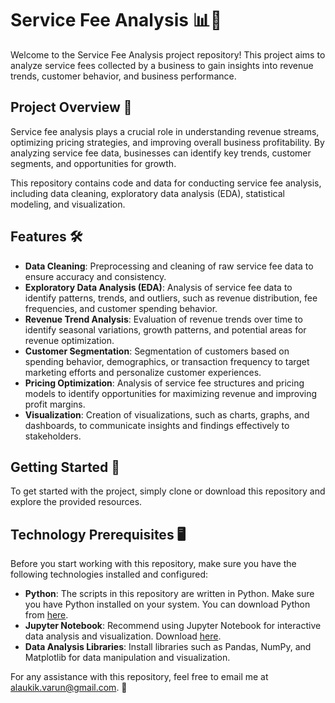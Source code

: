 # Service Fee Analysis 📊💼

Welcome to the Service Fee Analysis project repository! This project aims to analyze service fees collected by a business to gain insights into revenue trends, customer behavior, and business performance.

## Project Overview 📝

Service fee analysis plays a crucial role in understanding revenue streams, optimizing pricing strategies, and improving overall business profitability. By analyzing service fee data, businesses can identify key trends, customer segments, and opportunities for growth.

This repository contains code and data for conducting service fee analysis, including data cleaning, exploratory data analysis (EDA), statistical modeling, and visualization.

## Features 🛠️

- **Data Cleaning**: Preprocessing and cleaning of raw service fee data to ensure accuracy and consistency.
- **Exploratory Data Analysis (EDA)**: Analysis of service fee data to identify patterns, trends, and outliers, such as revenue distribution, fee frequencies, and customer spending behavior.
- **Revenue Trend Analysis**: Evaluation of revenue trends over time to identify seasonal variations, growth patterns, and potential areas for revenue optimization.
- **Customer Segmentation**: Segmentation of customers based on spending behavior, demographics, or transaction frequency to target marketing efforts and personalize customer experiences.
- **Pricing Optimization**: Analysis of service fee structures and pricing models to identify opportunities for maximizing revenue and improving profit margins.
- **Visualization**: Creation of visualizations, such as charts, graphs, and dashboards, to communicate insights and findings effectively to stakeholders.

## Getting Started 🚀

To get started with the project, simply clone or download this repository and explore the provided resources.

## Technology Prerequisites 🖥️

Before you start working with this repository, make sure you have the following technologies installed and configured:

- **Python**: The scripts in this repository are written in Python. Make sure you have Python installed on your system. You can download Python from [here](https://www.python.org/downloads/).
- **Jupyter Notebook**: Recommend using Jupyter Notebook for interactive data analysis and visualization. Download [here](https://jupyter.org/install).
- **Data Analysis Libraries**: Install libraries such as Pandas, NumPy, and Matplotlib for data manipulation and visualization.

For any assistance with this repository, feel free to email me at alaukik.varun@gmail.com. 📧
